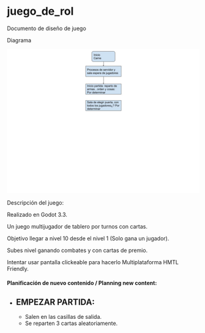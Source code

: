 # juego_de_rol

Documento de diseño de juego

Diagrama

<a href="url"><img src="https://github.com/CycloPiStudio/Web-2021/blob/main/desarrollo/carne/Diagrama-Carne.jpg"><a>

	
Descripción del juego:

	
Realizado en Godot 3.3.

Un juego multijugador de tablero por turnos con cartas.

Objetivo llegar a nivel 10 desde el nivel 1 (Solo gana un jugador).

Subes nivel ganando combates y con cartas de premio.

Intentar usar pantalla clickeable  para hacerlo Multiplataforma HMTL Friendly.

	
#### Planificación de nuevo contenido / Planning new content:
- EMPEZAR PARTIDA:
  - 
  - Salen en las casillas de salida.
  - Se reparten 3 cartas aleatoriamente.
